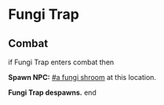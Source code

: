 # Fungi Trap
## Combat

if Fungi Trap enters combat  then


**Spawn NPC:**  [\#a fungi shroom](/npc/174117) at this location.


**Fungi Trap despawns.**
end